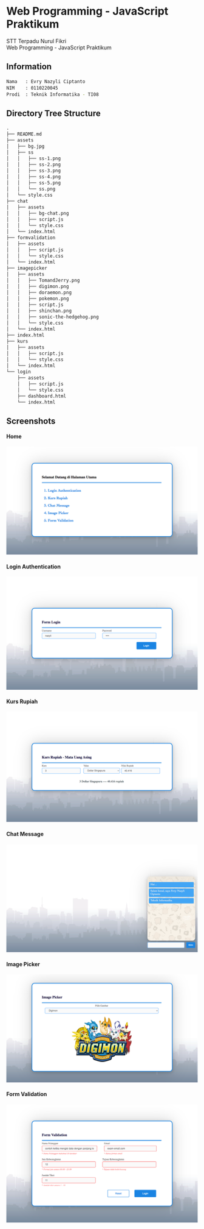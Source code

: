 # Web Programming - JavaScript Praktikum 

STT Terpadu Nurul Fikri\
Web Programming - JavaScript Praktikum

## Information

```bash
Nama   : Evry Nazyli Ciptanto
NIM    : 0110220045
Prodi  : Teknik Informatika - TI08
```

## Directory Tree Structure
```
.
├── README.md
├── assets
│   ├── bg.jpg
│   ├── ss
│   │   ├── ss-1.png
│   │   ├── ss-2.png
│   │   ├── ss-3.png
│   │   ├── ss-4.png
│   │   ├── ss-5.png
│   │   └── ss.png
│   └── style.css
├── chat
│   ├── assets
│   │   ├── bg-chat.png
│   │   ├── script.js
│   │   └── style.css
│   └── index.html
├── formvalidation
│   ├── assets
│   │   ├── script.js
│   │   └── style.css
│   └── index.html
├── imagepicker
│   ├── assets
│   │   ├── TomandJerry.png
│   │   ├── digimon.png
│   │   ├── doraemon.png
│   │   ├── pokemon.png
│   │   ├── script.js
│   │   ├── shinchan.png
│   │   ├── sonic-the-hedgehog.png
│   │   └── style.css
│   └── index.html
├── index.html
├── kurs
│   ├── assets
│   │   ├── script.js
│   │   └── style.css
│   └── index.html
└── login
    ├── assets
    │   ├── script.js
    │   └── style.css
    ├── dashboard.html
    └── index.html
```

## Screenshots
#### Home
![picture](assets/ss/ss.png)

#### Login Authentication
![picture](assets/ss/ss-1.png)

#### Kurs Rupiah
![picture](assets/ss/ss-2.png)

#### Chat Message
![picture](assets/ss/ss-3.png)

#### Image Picker
![picture](assets/ss/ss-4.png)

#### Form Validation
![picture](assets/ss/ss-5.png)
